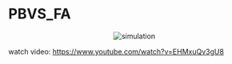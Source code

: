 # PBVS_FA


<p align="center">
  <img src="./simulation.gif" alt="simulation">
</p>

watch video:
https://www.youtube.com/watch?v=EHMxuQv3gU8
